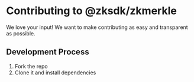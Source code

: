 # Contributing to @zksdk/zkmerkle

We love your input! We want to make contributing as easy and transparent as possible.

## Development Process

1. Fork the repo
2. Clone it and install dependencies